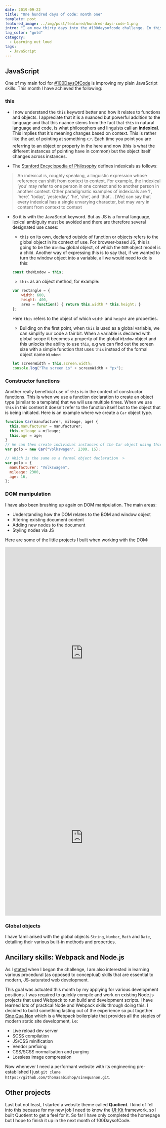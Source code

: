 ```yaml
---
date: 2019-09-22
title: "One hundred days of code: month one"
template: post
featured_image: ../img/post/featured/hundred-days-code-1.png
intro: "I am now thirty days into the #100daysofcode challenge. In this post I reflect on the skills I have gained..."
tag_color: "gold"
category:
  - Learning out loud
tags:
  - JavaScript
---
```


## JavaScript

One of my main foci for [#100DaysOfCode](https://www.100daysofcode.com/) is improving my plain JavaScript skills. This month I have achieved the following:

### this

- I now understand the `this` keyword better and how it relates to functions and objects. I appreciate that it is a nuanced but powerful addition to the language and that this nuance stems from the fact that `this` in natural language and code, is what philosophers and linguists call an **indexical**. This implies that it's meaning changes based on context. This is rather like the act of pointing at something 👉. Each time you point you are referring to an object or property in the here and now (this is what the different instances of pointing have in common) but the object itself changes across instances.

- The [Stanford Encyclopedia of Philosophy]() defines indexicals as follows:

> An indexical is, roughly speaking, a linguistic expression whose reference can shift from context to context. For example, the indexical ‘you’ may refer to one person in one context and to another person in another context. Other paradigmatic examples of indexicals are ‘I’, ‘here’, ‘today’, ‘yesterday’, ‘he’, ‘she’, and ‘that’... [We] can say that every indexical has a single unvarying character, but may vary in content from context to context

- So it is with the JavaScript keyword. But as JS is a formal language, lexical ambiguity must be avoided and there are therefore several designated use cases:

  - `this` on its own, declared outside of function or objects refers to the global object in its context of use. For browser-based JS, this is going to be the `Window` global object, of which the `DOM` object model is a child. Another way of expressing this is to say that, if we wanted to turn the window object into a variable, all we would need to do is this:

  ```js
  const theWindow = this;
  ```

  - `this` as an object method, for example:

  ```js
  var rectangle = {
      width: 600,
      height: 400,
      area = function() { return this.width * this.height; }
  };
  ```

  Here `this` refers to the object of which `width` and `height` are properties.

  - Building on the first point, when `this` is used as a global variable, we can simplify our code a fair bit. When a variable is declared with global scope it becomes a property of the global `Window` object and this unlocks the ability to use `this`, e.g we can find out the screen size with a simple function that uses `this` instead of the formal object name `Window`:

  ```js
  let screenWidth = this.screen.width;
  console.log("The screen is" + screenWidth + "px");
  ```

### Constructor functions

Another really beneficial use of `this` is in the context of constructor functions. This is when we use a function declaration to create an object type (similar to a template) that we will use multiple times. When we use `this` in this context it doesn't refer to the function itself but to the object that is being initiated. Here is an example where we create a `Car` object type.

```js
function Car(manufacturer, mileage, age) {
  this.manufacturer = manufacturer;
  this.mileage = mileage;
  this.age = age;
}
// We can then create individual instances of the Car object using this framework, viz:
var polo = new Car("Volkswagen", 2300, 16);

// Which is the same as a formal object declaration  >
var polo = {
  manufacturer: "Volkswagen",
  mileage: 2300,
  age: 16,
};
```

### DOM manipulation

I have also been brushing up again on DOM manipulation. The main areas:

- Understanding how the DOM relates to the BOM and window object
- Altering existing document content
- Adding new nodes to the document
- Styling nodes via JS

Here are some of the little projects I built when working with the DOM:

<iframe height="686" style="width: 100%;" scrolling="no" title="gratuity_calculator_wip" src="https://codepen.io/thomasabishop/embed/GRKOMRV?height=686&theme-id=dark&default-tab=result" frameborder="no" allowtransparency="true" allowfullscreen="true">
  See the Pen <a href='https://codepen.io/thomasabishop/pen/GRKOMRV'>gratuity_calculator_wip</a> by Thomas Bishop
  (<a href='https://codepen.io/thomasabishop'>@thomasabishop</a>) on <a href='https://codepen.io'>CodePen</a>.
</iframe>

<iframe height="506" style="width: 100%;" scrolling="no" title="js_form_handling" src="https://codepen.io/thomasabishop/embed/VwZrpEE?height=506&theme-id=dark&default-tab=result" frameborder="no" allowtransparency="true" allowfullscreen="true">
  See the Pen <a href='https://codepen.io/thomasabishop/pen/VwZrpEE'>js_form_handling</a> by Thomas Bishop
  (<a href='https://codepen.io/thomasabishop'>@thomasabishop</a>) on <a href='https://codepen.io'>CodePen</a>.
</iframe>

### Global objects

I have familiarised with the global objects `String`, `Number`, `Math` and `Date`, detailing their various built-in methods and properties.

## Ancillary skills: Webpack and Node.js

As I [stated](https://thomas-bishop.co.uk/blog/one-hundred-days-code/) when I began the challenge, I am also interested in learning various procedural (as opposed to conceptual) skills that are essential to modern, JS-saturated web development.

This goal was actuated this month by my applying for various development positions. I was required to quickly compile and work on existing Node.js projects that used Webpack to run build and development scripts. I have learned lots of practical Node and Webpack skills through doing this. I decided to build something lasting out of the experience so put together [Sine Qua Non](https://github.com/thomasabishop/sinequanon) which is a Webpack boilerplate that provides all the staples of modern static site development, i.e:

- Live reload dev server
- SCSS compilation
- JS/CSS minification
- Vendor prefixing
- CSS/SCSS normalisation and purging
- Lossless image compression

Now whenever I need a performant website with its engineering pre-established I just `git clone https://github.com/thomasabishop/sinequanon.git`.

## Other projects

Last but not least, I started a website theme called **Quotient**. I kind of fell into this because for my new job I need to know the [UI-Kit]() framework, so I built Quotient to get a feel for it. So far I have only completed the homepage but I hope to finish it up in the next month of 100DaysofCode.
